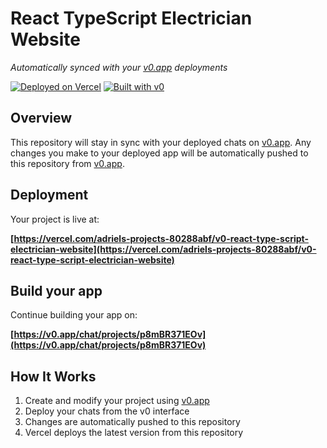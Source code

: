 # React TypeScript Electrician Website

*Automatically synced with your [v0.app](https://v0.app) deployments*

[![Deployed on Vercel](https://img.shields.io/badge/Deployed%20on-Vercel-black?style=for-the-badge&logo=vercel)](https://vercel.com/adriels-projects-80288abf/v0-react-type-script-electrician-website)
[![Built with v0](https://img.shields.io/badge/Built%20with-v0.app-black?style=for-the-badge)](https://v0.app/chat/projects/p8mBR371EOv)

## Overview

This repository will stay in sync with your deployed chats on [v0.app](https://v0.app).
Any changes you make to your deployed app will be automatically pushed to this repository from [v0.app](https://v0.app).

## Deployment

Your project is live at:

**[https://vercel.com/adriels-projects-80288abf/v0-react-type-script-electrician-website](https://vercel.com/adriels-projects-80288abf/v0-react-type-script-electrician-website)**

## Build your app

Continue building your app on:

**[https://v0.app/chat/projects/p8mBR371EOv](https://v0.app/chat/projects/p8mBR371EOv)**

## How It Works

1. Create and modify your project using [v0.app](https://v0.app)
2. Deploy your chats from the v0 interface
3. Changes are automatically pushed to this repository
4. Vercel deploys the latest version from this repository
